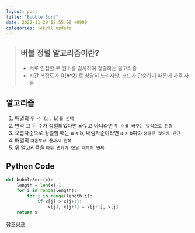 ```yaml
---
layout: post
title: "Bubble Sort"
date: 2022-11-29 12:55:09 +0900
categories: jekyll update
---
```


>## 버블 정렬 알고리즘이란?
>
>- 서로 인접한 두 원소를 검사하여 정렬하는 알고리즘 
>- 시간 복잡도가 __O(n^2)__ 로 상당히 느리지만, 코드가 단순하기 때문에 자주 사용



## 알고리즘
1. 배열의 ``두 수 (a, b)를 선택``
2. 만약 그 두 수가 정렬되었다면 놔두고 아니라면 ``두 수를 바꾸는 방식으로 진행``
3. 오름차순으로 정렬할 때는 a < b, 내림차순이라면 a > b여야 ``정렬된 것으로 판단``
4. 배열의 ``처음부터 끝까지 반복``
5. 위 알고리즘을 ``아무 변화가 없을 때까지 반복``



## Python Code
```python
def bubbleSort(x):
	length = len(x)-1
	for i in range(length):
		for j in range(length-i):
			if x[j] > x[j+1]:
				x[j], x[j+1] = x[j+1], x[j]
	return x
```

[참조링크](https://ko.wikipedia.org/wiki/%EB%B2%84%EB%B8%94_%EC%A0%95%EB%A0%AC)
